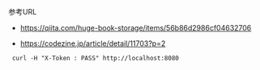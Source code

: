 参考URL
- https://qiita.com/huge-book-storage/items/56b86d2986cf04632706

- https://codezine.jp/article/detail/11703?p=2

```
 curl -H "X-Token : PASS" http://localhost:8080
 ```